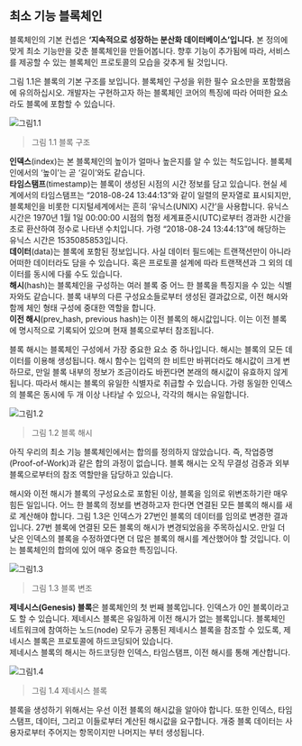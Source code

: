 ## 최소 기능 블록체인
블록체인의 기본 컨셉은 **‘지속적으로 성장하는 분산화 데이터베이스’입니다.** 본 정의에 맞게 최소 기능만을 갖춘 블록체인을 만들어봅니다. 향후 기능이 추가됨에 따라, 서비스를 제공할 수 있는 블록체인 프로토콜의 모습을 갖추게 될 것입니다.   
   
그림 1.1은 블록의 기본 구조를 보입니다. 블록체인 구성을 위한 필수 요소만을 포함했음에 유의하십시오. 개발자는 구현하고자 하는 블록체인 코어의 특징에 따라 어떠한 요소라도 블록에 포함할 수 있습니다.
   
![그림1.1](https://github.com/JOYUJEONG/onechain/blob/master/1/images/1-1.png)
> 그림 1.1 블록 구조
   
**인덱스**(index)는 본 블록체인의 높이가 얼마나 높은지를 알 수 있는 척도입니다. 블록체인에서의 ‘높이’는 곧 ‘길이’와도 같습니다.   
**타임스탬프**(timestamp)는 블록이 생성된 시점의 시간 정보를 담고 있습니다. 현실 세계에서의 타임스탬프는 “2018-08-24 13:44:13”와 같이 일렬의 문자열로 표시되지만, 블록체인을 비롯한 디지털세계에서는 흔히 ‘유닉스(UNIX) 시간’을 사용합니다. 유닉스 시간은 1970년 1월 1일 00:00:00 시점의 협정 세계표준시(UTC)로부터 경과한 시간을 초로 환산하여 정수로 나타낸 수치입니다. 가령 “2018-08-24 13:44:13”에 해당하는 유닉스 시간은 1535085853입니다.   
**데이터**(data)는 블록에 포함된 정보입니다. 사실 데이터 필드에는 트랜잭션만이 아니라 어떠한 데이터라도 담을 수 있습니다. 혹은 프로토콜 설계에 따라 트랜잭션과 그 외의 데이터를 동시에 다룰 수도 있습니다.   
**해시**(hash)는 블록체인을 구성하는 여러 블록 중 어느 한 블록을 특징지을 수 있는 식별자와도 같습니다. 블록 내부의 다른 구성요소들로부터 생성된 결과값으로, 이전 해시와 함께 체인 형태 구성에 중대한 역할을 합니다.   
**이전 해시**(prev_hash, previous hash)는 이전 블록의 해시값입니다. 이는 이전 블록에 명시적으로 기록되어 있으며 현재 블록으로부터 참조됩니다.   
   
블록 해시는 블록체인 구성에서 가장 중요한 요소 중 하나입니다. 해시는 블록의 모든 데이터를 이용해 생성됩니다. 해시 함수는 입력의 한 비트만 바뀌더라도 해시값이 크게 변하므로, 만일 블록 내부의 정보가 조금이라도 바뀐다면 본래의 해시값이 유효하지 않게 됩니다. 따라서 해시는 블록의 유일한 식별자로 취급할 수 있습니다. 가령 동일한 인덱스의 블록은 동시에 두 개 이상 나타날 수 있으나, 각각의 해시는 유일합니다.
   
![그림1.2](https://github.com/JOYUJEONG/onechain/blob/master/1/images/1-2.png) 
>그림 1.2 블록 해시   
   
아직 우리의 최소 기능 블록체인에서는 합의를 정의하지 않았습니다. 즉, 작업증명(Proof-of-Work)과 같은 합의 과정이 없습니다. 블록 해시는 오직 무결성 검증과 외부 블록으로부터의 참조 역할만을 담당하고 있습니다.   
   
해시와 이전 해시가 블록의 구성요소로 포함된 이상, 블록을 임의로 위변조하기란 매우 힘든 일입니다. 어느 한 블록의 정보를 변경하고자 한다면 연결된 모든 블록의 해시를 새로 계산해야 합니다. 그림 1.3은 인덱스가 27번인 블록의 데이터를 임의로 변경한 결과입니다. 27번 블록에 연결된 모든 블록의 해시가 변경되었음을 주목하십시오. 만일 더 낮은 인덱스의 블록을 수정하였다면 더 많은 블록의 해시를 계산했어야 할 것입니다. 이는 블록체인의 합의에 있어 매우 중요한 특징입니다.   
   
![그림1.3](https://github.com/JOYUJEONG/onechain/blob/master/1/images/1-3.png)
> 그림 1.3 블록 변조   
   
**제네시스(Genesis) 블록**은 블록체인의 첫 번째 블록입니다. 인덱스가 0인 블록이라고도 할 수 있습니다. 제네시스 블록은 유일하게 이전 해시가 없는 블록입니다. 블록체인 네트워크에 참여하는 노드(node) 모두가 공통된 제네시스 블록을 참조할 수 있도록, 제네시스 블록은 프로토콜에 하드코딩되어 있습니다.   
제네시스 블록의 해시는 하드코딩한 인덱스, 타임스탬프, 이전 해시를 통해 계산합니다.
   
![그림1.4](https://github.com/JOYUJEONG/onechain/blob/master/1/images/1-4.png)
> 그림 1.4 제네시스 블록   
   
블록을 생성하기 위해서는 우선 이전 블록의 해시값을 알아야 합니다. 또한 인덱스, 타임스탬프, 데이터, 그리고 이들로부터 계산된 해시값을 요구합니다. 개중 블록 데이터는 사용자로부터 주어지는 항목이지만 나머지는 부터 생성됩니다.
